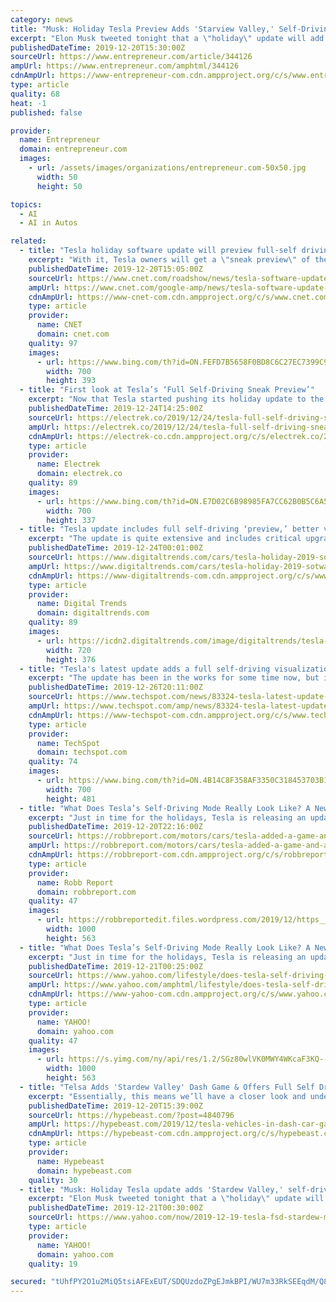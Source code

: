 ```yaml
---
category: news
title: "Musk: Holiday Tesla Preview Adds 'Starview Valley,' Self-Driving Preview"
excerpt: "Elon Musk tweeted tonight that a \"holiday\" update will add farming RPG Stardew Valley as a playable game, and include a Full Self-Driving \"sneak preview,\" as well as other things. Late last year, Tesla expanded testing of full autonomous features among employees, and Musk has continued to promise it will arrive for the customers who've ordered ..."
publishedDateTime: 2019-12-20T15:30:00Z
sourceUrl: https://www.entrepreneur.com/article/344126
ampUrl: https://www.entrepreneur.com/amphtml/344126
cdnAmpUrl: https://www-entrepreneur-com.cdn.ampproject.org/c/s/www.entrepreneur.com/amphtml/344126
type: article
quality: 68
heat: -1
published: false

provider:
  name: Entrepreneur
  domain: entrepreneur.com
  images:
    - url: /assets/images/organizations/entrepreneur.com-50x50.jpg
      width: 50
      height: 50

topics:
  - AI
  - AI in Autos

related:
  - title: "Tesla holiday software update will preview full-self driving mode, add Stardew Valley"
    excerpt: "With it, Tesla owners will get a \"sneak preview\" of the firm's \"full self-driving\" mode. Oh, and for the gamers out there, Teslas will get a copy of quirky farming sim Stardew Valley. Tesla holiday software update has FSD sneak preview, Stardew Valley, Lost Backgammon & a few other things — Elon Musk (@elonmusk) December 20, 2019 The bigger ..."
    publishedDateTime: 2019-12-20T15:05:00Z
    sourceUrl: https://www.cnet.com/roadshow/news/tesla-software-update-full-self-drive-mode-stardew-valley/
    ampUrl: https://www.cnet.com/google-amp/news/tesla-software-update-full-self-drive-mode-stardew-valley/
    cdnAmpUrl: https://www-cnet-com.cdn.ampproject.org/c/s/www.cnet.com/google-amp/news/tesla-software-update-full-self-drive-mode-stardew-valley/
    type: article
    provider:
      name: CNET
      domain: cnet.com
    quality: 97
    images:
      - url: https://www.bing.com/th?id=ON.FEFD7B5658F0BD8C6C27EC7399C96286
        width: 700
        height: 393
  - title: "First look at Tesla’s ‘Full Self-Driving Sneak Preview’"
    excerpt: "Now that Tesla started pushing its holiday update to the fleet, we get our first look at what Elon Musk called Tesla’s “Full Self-Driving Sneak Preview.” Last week, the CEO announced that Tesla is working on a “holiday update” that would include a “Full Self-Driving sneak preview,” new video games, and “a few more things.”"
    publishedDateTime: 2019-12-24T14:25:00Z
    sourceUrl: https://electrek.co/2019/12/24/tesla-full-self-driving-sneak-preview-first-look/
    ampUrl: https://electrek.co/2019/12/24/tesla-full-self-driving-sneak-preview-first-look/amp/
    cdnAmpUrl: https://electrek-co.cdn.ampproject.org/c/s/electrek.co/2019/12/24/tesla-full-self-driving-sneak-preview-first-look/amp/
    type: article
    provider:
      name: Electrek
      domain: electrek.co
    quality: 89
    images:
      - url: https://www.bing.com/th?id=ON.E7D02C6B98985FA7CC62B0B5C6A57F1D
        width: 700
        height: 337
  - title: "Tesla update includes full self-driving ‘preview,’ better voice recognition"
    excerpt: "The update is quite extensive and includes critical upgrades to voice recognition, including text message reading and sending, better “driving visualization,” and a few other more minor enhancements. Perhaps most notable in this update is the improvement to the driving visualization that Tesla owners see on their displays. According to the ..."
    publishedDateTime: 2019-12-24T00:01:00Z
    sourceUrl: https://www.digitaltrends.com/cars/tesla-holiday-2019-sotware-updae/
    ampUrl: https://www.digitaltrends.com/cars/tesla-holiday-2019-sotware-updae/?amp
    cdnAmpUrl: https://www-digitaltrends-com.cdn.ampproject.org/c/s/www.digitaltrends.com/cars/tesla-holiday-2019-sotware-updae/?amp
    type: article
    provider:
      name: Digital Trends
      domain: digitaltrends.com
    quality: 89
    images:
      - url: https://icdn2.digitaltrends.com/image/digitaltrends/tesla-model-3-red-2-1200x630-c-ar1.91.jpg
        width: 720
        height: 376
  - title: "Tesla's latest update adds a full self-driving visualization preview, better voice commands, and more"
    excerpt: "The update has been in the works for some time now, but it's finally out now. It brings an early look at Tesla's full self-driving (FSD) tech, the new and improved \"Camping Mode,\" and various \"smart\" features. Let's start by digging a little deeper into the FSD preview, as it's simultaneously the most exciting and disappointing part of this update."
    publishedDateTime: 2019-12-26T20:11:00Z
    sourceUrl: https://www.techspot.com/news/83324-tesla-latest-update-adds-full-self-driving-visualization.html
    ampUrl: https://www.techspot.com/amp/news/83324-tesla-latest-update-adds-full-self-driving-visualization.html
    cdnAmpUrl: https://www-techspot-com.cdn.ampproject.org/c/s/www.techspot.com/amp/news/83324-tesla-latest-update-adds-full-self-driving-visualization.html
    type: article
    provider:
      name: TechSpot
      domain: techspot.com
    quality: 74
    images:
      - url: https://www.bing.com/th?id=ON.4B14C8F358AF3350C318453703B114B2
        width: 700
        height: 481
  - title: "What Does Tesla’s Self-Driving Mode Really Look Like? A New Software Update Gives a Sneak Peek"
    excerpt: "Just in time for the holidays, Tesla is releasing an update to the software that powers its sleek vehicles, including a new game and even a preview its much-anticipated self-driving mode. A specific release date hasn’t been announced, but word of its impending delivery comes straight from Musk’s own Twitter account. In it, Musk gives a ..."
    publishedDateTime: 2019-12-20T22:16:00Z
    sourceUrl: https://robbreport.com/motors/cars/tesla-added-a-game-and-a-full-self-driving-preview-in-its-new-update-2888942/
    ampUrl: https://robbreport.com/motors/cars/tesla-added-a-game-and-a-full-self-driving-preview-in-its-new-update-2888942/amp/
    cdnAmpUrl: https://robbreport-com.cdn.ampproject.org/c/s/robbreport.com/motors/cars/tesla-added-a-game-and-a-full-self-driving-preview-in-its-new-update-2888942/amp/
    type: article
    provider:
      name: Robb Report
      domain: robbreport.com
    quality: 47
    images:
      - url: https://robbreportedit.files.wordpress.com/2019/12/https___hypebeast.com_image_2019_12_tesla-vehicles-in-dash-car-game-update-stardew-valley-rpg-full-self-driving-elon-musk-1.jpg?w=1000
        width: 1000
        height: 563
  - title: "What Does Tesla’s Self-Driving Mode Really Look Like? A New Software Update Gives a Sneak Peek"
    excerpt: "Just in time for the holidays, Tesla is releasing an update to the software that powers its sleek vehicles, including a new game and even a preview its much-anticipated self-driving mode. A specific release date hasn’t been announced, but word of its impending delivery comes straight from Musk’s own Twitter account. In it, Musk gives a ..."
    publishedDateTime: 2019-12-21T00:25:00Z
    sourceUrl: https://www.yahoo.com/lifestyle/does-tesla-self-driving-mode-220002941.html
    ampUrl: https://www.yahoo.com/amphtml/lifestyle/does-tesla-self-driving-mode-220002941.html
    cdnAmpUrl: https://www-yahoo-com.cdn.ampproject.org/c/s/www.yahoo.com/amphtml/lifestyle/does-tesla-self-driving-mode-220002941.html
    type: article
    provider:
      name: YAHOO!
      domain: yahoo.com
    quality: 47
    images:
      - url: https://s.yimg.com/ny/api/res/1.2/SGz80wlVK0MWY4WKcaF3KQ--/YXBwaWQ9aGlnaGxhbmRlcjt3PTEyODA7aD03MjAuNjQ-/https://s.yimg.com/uu/api/res/1.2/ZQDr9coVPpFGavu5XynBQA--~B/aD01NjM7dz0xMDAwO3NtPTE7YXBwaWQ9eXRhY2h5b24-/https://media.zenfs.com/en/robb_report_967/6c6770320ed6c58bb5d644bec0e6d115
        width: 1000
        height: 563
  - title: "Telsa Adds 'Stardew Valley' Dash Game & Offers Full Self Driving Preview For Holiday 2019"
    excerpt: "Essentially, this means we’ll have a closer look and understanding of how Tesla aims to introduced Full Self Driving into its line-up of semi-autonomous cars. No date has been confirmed for the release of the Holiday 2019 pack, but expect more Tweets from Musk soon noting when you can get the latest from your car. In related news, Tesla has l ..."
    publishedDateTime: 2019-12-20T15:39:00Z
    sourceUrl: https://hypebeast.com/?post=4840796
    ampUrl: https://hypebeast.com/2019/12/tesla-vehicles-in-dash-car-game-update-stardew-valley-rpg-full-self-driving-elon-musk?amp=1
    cdnAmpUrl: https://hypebeast-com.cdn.ampproject.org/c/s/hypebeast.com/2019/12/tesla-vehicles-in-dash-car-game-update-stardew-valley-rpg-full-self-driving-elon-musk?amp=1
    type: article
    provider:
      name: Hypebeast
      domain: hypebeast.com
    quality: 30
  - title: "Musk: Holiday Tesla update adds 'Stardew Valley,' self-driving preview"
    excerpt: "Elon Musk tweeted tonight that a \"holiday\" update will add farming RPG Stardew Valley as a playable game, and include a Full Self-Driving \"sneak preview,\" as well as other things. Late last year, Tesla expanded testing of full autonomous features among employees, and Musk has continued to promise it will arrive for the customers who've ordered ..."
    publishedDateTime: 2019-12-21T00:30:00Z
    sourceUrl: https://www.yahoo.com/now/2019-12-19-tesla-fsd-stardew-musk.html
    type: article
    provider:
      name: YAHOO!
      domain: yahoo.com
    quality: 19

secured: "tUhfPY2O1u2MiQ5tsiAFExEUT/SDQUzdoZPgEJmkBPI/WU7m33RkSEEqdM/Q8wILufxExKpUVJCBDnLW2I5Q5rgAF5hNzKuOnqbYL2qV9Rj6mR7nBUHjuRCJnp5VbqTcSSVapRfnbh8iv7MiUq5/+kiHvfocRHTbfCxLNI/xpUCIOnWtK8aw09/um7cYV2QM/TuIyA3lka+mFqQM8jhdKFgoYPrAtouronygG2nZcw+IUdUdU5wcpV3XNOcpuynFadr4bsRVouDgP/JpSTSLpA==;PnutyHOp38SchjtC13Q8hQ=="
---
```



